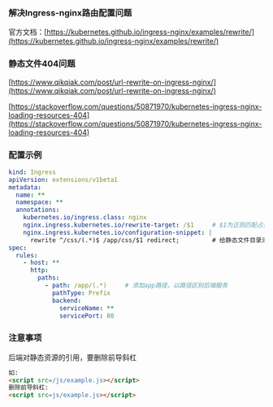 ### 解决Ingress-nginx路由配置问题

官方文档：[https://kubernetes.github.io/ingress-nginx/examples/rewrite/](https://kubernetes.github.io/ingress-nginx/examples/rewrite/)

### 静态文件404问题

[https://www.qikqiak.com/post/url-rewrite-on-ingress-nginx/](https://www.qikqiak.com/post/url-rewrite-on-ingress-nginx/)

[https://stackoverflow.com/questions/50871970/kubernetes-ingress-nginx-loading-resources-404](https://stackoverflow.com/questions/50871970/kubernetes-ingress-nginx-loading-resources-404)

### 配置示例

```yaml
kind: Ingress
apiVersion: extensions/v1beta1
metadata:
  name: **
  namespace: **
  annotations:
    kubernetes.io/ingress.class: nginx
    nginx.ingress.kubernetes.io/rewrite-target: /$1		# $1为正则匹配占位符
    nginx.ingress.kubernetes.io/configuration-snippet: |
      rewrite ^/css/(.*)$ /app/css/$1 redirect;  		# 给静态文件目录添加app前缀
spec:
  rules:
    - host: **
      http:
        paths:
          - path: /app/(.*)		# 添加app路径，以路径区别后端服务
            pathType: Prefix
            backend:
              serviceName: **
              servicePort: 80
```

### 注意事项

后端对静态资源的引用，要删除前导斜杠

```html
如:
<script src=/js/example.js></script>
删除前导斜杠:    
<script src=js/example.js></script>
```

